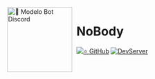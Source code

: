 

<img width="150" height="150" align="left" style="float: left; margin: 0 10px 0 0;" alt="🤖 Modelo Bot Discord" src="https://i.goopics.net/eswnle.png">  

# NoBody 

[![⭐ GitHub](https://img.shields.io/github/stars/NoBody-UU?style=social)](https://github.com/stars/NoBody-UU)
[![DevServer](https://discordapp.com/api/guilds/644672989014523940/widget.png?style=shield)](https://discord.gg/FMbXwGPJGm)

# 
